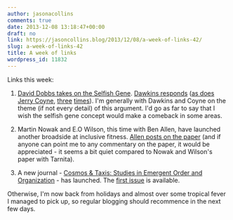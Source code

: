 ```yaml
---
author: jasonacollins
comments: true
date: 2013-12-08 13:18:47+00:00
draft: no
link: https://jasoncollins.blog/2013/12/08/a-week-of-links-42/
slug: a-week-of-links-42
title: A week of links
wordpress_id: 11832
---
```


Links this week:



	
  1. [David Dobbs takes on the Selfish Gene](http://aeon.co/magazine/nature-and-cosmos/why-its-time-to-lay-the-selfish-gene-to-rest/). [Dawkins responds](http://www.richarddawkins.net/foundation_articles/2013/12/6/adversarial-journalism-and-the-selfish-gene#) ([as does Jerry Coyne](http://whyevolutionistrue.wordpress.com/2013/12/05/david-dobbs-mucks-up-evolution-part-i/), [three](http://whyevolutionistrue.wordpress.com/2013/12/06/david-dobbs-mucks-up-evoution-part-ii/) [times](http://whyevolutionistrue.wordpress.com/2013/12/06/dawkins-responds-to-dobbs/)). I'm generally with Dawkins and Coyne on the theme (if not every detail) of this argument. I'd go as far to say that I wish the selfish gene concept would make a comeback in some areas.

	
  2. Martin Nowak and E.O Wilson, this time with Ben Allen, have launched another broadside at inclusive fitness. [Allen posts on the paper](http://plektix.fieldofscience.com/2013/12/whats-deal-with-inclusive-fitness-theory.html) (and if anyone can point me to any commentary on the paper, it would be appreciated - it seems a bit quiet compared to Nowak and Wilson's paper with Tarnita).

	
  3. A new journal - [Cosmos & Taxis: Studies in Emergent Order and Organization](http://www.sfu.ca/cosmosandtaxis.html) - has launched. The [first issue](http://www.sfu.ca/cosmosandtaxis/current-issue.html) is available.


Otherwise, I'm now back from holidays and almost over some tropical fever I managed to pick up, so regular blogging should recommence in the next few days.
